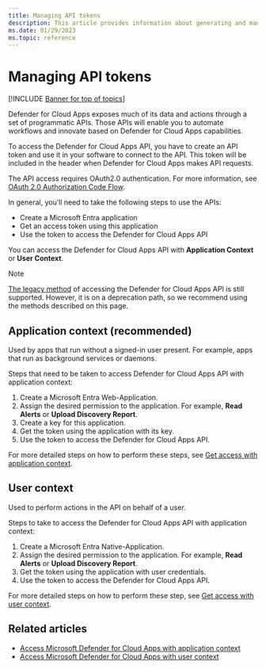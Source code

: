 ```yaml
---
title: Managing API tokens
description: This article provides information about generating and managing API tokens for Defender for Cloud Apps.
ms.date: 01/29/2023
ms.topic: reference
---
```

# Managing API tokens

[!INCLUDE [Banner for top of topics](includes/banner.md)]

Defender for Cloud Apps exposes much of its data and actions through a set of programmatic APIs. Those APIs will enable you to automate workflows and innovate based on Defender for Cloud Apps capabilities.

To access the Defender for Cloud Apps API, you have to create an API token and use it in your software to connect to the API. This token will be included in the header when Defender for Cloud Apps makes API requests.

The API access requires OAuth2.0 authentication. For more information, see [OAuth 2.0 Authorization Code Flow](/azure/active-directory/develop/active-directory-v2-protocols-oauth-code).

In general, you’ll need to take the following steps to use the APIs:

- Create a Microsoft Entra application
- Get an access token using this application
- Use the token to access the Defender for Cloud Apps API

You can access the Defender for Cloud Apps API with **Application Context** or **User Context**.

>[!NOTE]
>[The legacy method](api-tokens-legacy.md) of accessing the Defender for Cloud Apps API is still supported. However, it is on a deprecation path, so we recommend using the methods described on this page.

## Application context (recommended)
  
Used by apps that run without a signed-in user present. For example, apps that run as background services or daemons.

Steps that need to be taken to access Defender for Cloud Apps API with application context:

1. Create a Microsoft Entra Web-Application.
1. Assign the desired permission to the application. For example, **Read Alerts** or **Upload Discovery Report**.
1. Create a key for this application.
1. Get the token using the application with its key.
1. Use the token to access the Defender for Cloud Apps API.

For more detailed steps on how to perform these steps, see [Get access with application context](api-authentication-application.md).

## User context

Used to perform actions in the API on behalf of a user.

Steps to take to access the Defender for Cloud Apps API with application context:

1. Create a Microsoft Entra Native-Application.
1. Assign the desired permission to the application. For example, **Read Alerts** or **Upload Discovery Report**.
1. Get the token using the application with user credentials.
1. Use the token to access the Defender for Cloud Apps API.

For more detailed steps on how to perform these step, see [Get access with user context](api-authentication-user.md).

## Related articles

- [Access Microsoft Defender for Cloud Apps with application context](api-authentication-application.md)
- [Access Microsoft Defender for Cloud Apps with user context](api-authentication-user.md)
